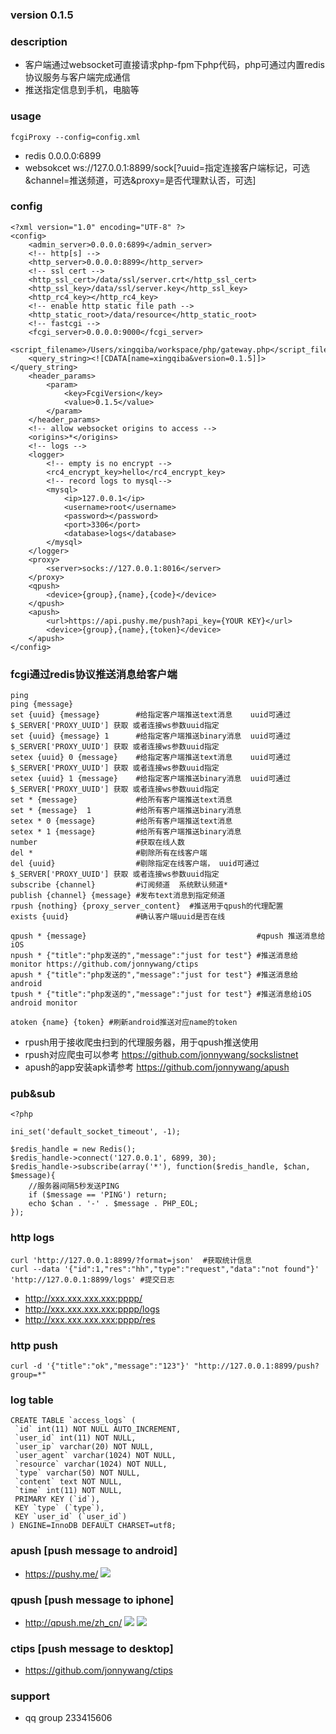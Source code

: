 
### version 0.1.5

### description
* 客户端通过websocket可直接请求php-fpm下php代码，php可通过内置redis协议服务与客户端完成通信
* 推送指定信息到手机，电脑等

### usage
```
fcgiProxy --config=config.xml
```
* redis      0.0.0.0:6899
* websokcet  ws://127.0.0.1:8899/sock[?uuid=指定连接客户端标记，可选&channel=推送频道，可选&proxy=是否代理默认否，可选]

### config
```
<?xml version="1.0" encoding="UTF-8" ?>
<config>
    <admin_server>0.0.0.0:6899</admin_server>
    <!-- http[s] -->
    <http_server>0.0.0.0:8899</http_server>
    <!-- ssl cert -->
    <http_ssl_cert>/data/ssl/server.crt</http_ssl_cert>
    <http_ssl_key>/data/ssl/server.key</http_ssl_key>
    <http_rc4_key></http_rc4_key>
    <!-- enable http static file path -->
    <http_static_root>/data/resource</http_static_root>
    <!-- fastcgi -->
    <fcgi_server>0.0.0.0:9000</fcgi_server>
    <script_filename>/Users/xingqiba/workspace/php/gateway.php</script_filename>
    <query_string><![CDATA[name=xingqiba&version=0.1.5]]></query_string>
    <header_params>
        <param>
            <key>FcgiVersion</key>
            <value>0.1.5</value>
        </param>
    </header_params>
    <!-- allow websocket origins to access -->
    <origins>*</origins>
    <!-- logs -->
    <logger>
        <!-- empty is no encrypt -->
        <rc4_encrypt_key>hello</rc4_encrypt_key>
        <!-- record logs to mysql-->
        <mysql>
            <ip>127.0.0.1</ip>
            <username>root</username>
            <password></password>
            <port>3306</port>
            <database>logs</database>
        </mysql>
    </logger>
    <proxy>
        <server>socks://127.0.0.1:8016</server>
    </proxy>
    <qpush>
        <device>{group},{name},{code}</device>
    </qpush>
    <apush>
        <url>https://api.pushy.me/push?api_key={YOUR KEY}</url>
        <device>{group},{name},{token}</device>
    </apush>
</config>
```

### fcgi通过redis协议推送消息给客户端
```
ping
ping {message}
set {uuid} {message}        #给指定客户端推送text消息    uuid可通过$_SERVER['PROXY_UUID'] 获取 或者连接ws参数uuid指定
set {uuid} {message} 1      #给指定客户端推送binary消息  uuid可通过$_SERVER['PROXY_UUID'] 获取 或者连接ws参数uuid指定
setex {uuid} 0 {message}    #给指定客户端推送text消息    uuid可通过$_SERVER['PROXY_UUID'] 获取 或者连接ws参数uuid指定
setex {uuid} 1 {message}    #给指定客户端推送binary消息  uuid可通过$_SERVER['PROXY_UUID'] 获取 或者连接ws参数uuid指定
set * {message}             #给所有客户端推送text消息
set * {message}  1          #给所有客户端推送binary消息
setex * 0 {message}         #给所有客户端推送text消息
setex * 1 {message}         #给所有客户端推送binary消息
number                      #获取在线人数
del *                       #剔除所有在线客户端
del {uuid}                  #剔除指定在线客户端， uuid可通过$_SERVER['PROXY_UUID'] 获取 或者连接ws参数uuid指定
subscribe {channel}         #订阅频道  系统默认频道*
publish {channel} {message} #发布text消息到指定频道
rpush {nothing} {proxy_server_content}  #推送用于qpush的代理配置
exists {uuid}               #确认客户端uuid是否在线

qpush * {message}                                      #qpush 推送消息给iOS
npush * {"title":"php发送的","message":"just for test"} #推送消息给monitor https://github.com/jonnywang/ctips
apush * {"title":"php发送的","message":"just for test"} #推送消息给android
tpush * {"title":"php发送的","message":"just for test"} #推送消息给iOS android monitor

atoken {name} {token} #刷新android推送对应name的token 
```
* rpush用于接收爬虫扫到的代理服务器，用于qpush推送使用
* rpush对应爬虫可以参考 https://github.com/jonnywang/sockslistnet
* apush的app安装apk请参考 https://github.com/jonnywang/apush

### pub&sub
```
<?php

ini_set('default_socket_timeout', -1);

$redis_handle = new Redis();
$redis_handle->connect('127.0.0.1', 6899, 30);
$redis_handle->subscribe(array('*'), function($redis_handle, $chan, $message){
	//服务器间隔5秒发送PING
	if ($message == 'PING') return; 
	echo $chan . '-' . $message . PHP_EOL;
});
```

### http logs
```
curl 'http://127.0.0.1:8899/?format=json'  #获取统计信息
curl --data '{"id":1,"res":"hh","type":"request","data":"not found"}' 'http://127.0.0.1:8899/logs' #提交日志
```
* http://xxx.xxx.xxx.xxx:pppp/
* http://xxx.xxx.xxx.xxx:pppp/logs
* http://xxx.xxx.xxx.xxx:pppp/res

### http push
```
curl -d '{"title":"ok","message":"123"}' "http://127.0.0.1:8899/push?group=*"
```

### log table
```
CREATE TABLE `access_logs` (
 `id` int(11) NOT NULL AUTO_INCREMENT,
 `user_id` int(11) NOT NULL,
 `user_ip` varchar(20) NOT NULL,
 `user_agent` varchar(1024) NOT NULL,
 `resource` varchar(1024) NOT NULL,
 `type` varchar(50) NOT NULL,
 `content` text NOT NULL,
 `time` int(11) NOT NULL,
 PRIMARY KEY (`id`),
 KEY `type` (`type`),
 KEY `user_id` (`user_id`)
) ENGINE=InnoDB DEFAULT CHARSET=utf8;
```

### apush [push message to android]
* https://pushy.me/
![](screenshot/apush_1.png)

### qpush [push message to iphone]
* http://qpush.me/zh_cn/
![](screenshot/qpush_1.png)
![](screenshot/qpush_2.png)

### ctips [push message to desktop]
* https://github.com/jonnywang/ctips

### support
 * qq group 233415606
